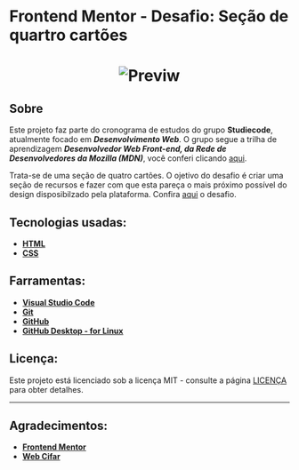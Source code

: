 # Frontend Mentor - Desafio: Seção de quartro cartões

<h1 align="center">
    <img src="imagens/desktop-previw.jpg" alt="Previw">
</h>

## Sobre

 Este projeto faz parte do cronograma de estudos do grupo **Studiecode**, atualmente focado em **_Desenvolvimento Web_**. O grupo segue a trilha de aprendizagem **_Desenvolvedor Web Front-end, da Rede de Desenvolvedores da Mozilla (MDN)_**, você conferi clicando [aqui](https://developer.mozilla.org/pt-BR/docs/Aprender/Front-end_web_developer).
 
 Trata-se de uma seção de quatro cartões. O ojetivo do desafio é criar uma seção de recursos e fazer com que esta pareça o mais próximo possível do design disposibilzado pela plataforma. Confira [aqui](https://www.frontendmentor.io/challenges/four-card-feature-section-weK1eFYK) o desafio.

## Tecnologias usadas:
 * **[HTML](https://developer.mozilla.org/pt-BR/docs/Web/HTML)**
 * **[CSS](https://developer.mozilla.org/pt-BR/docs/Learn/CSS/First_steps/O_que_e_CSS)**

## Farramentas:
 * **[Visual Studio Code](https://code.visualstudio.com/)**
 * **[Git](https://git-scm.com/)**
 * **[GitHub](https://github.com/)**
 * **[GitHub Desktop - for Linux](https://desktop.github.com/)**
 
## Licença:
Este projeto está licenciado sob a licença MIT - consulte a página [LICENÇA](https://opensource.org/licenses/MIT) para obter detalhes.
***
## Agradecimentos:
* **[Frontend Mentor](https://www.frontendmentor.io/)**
* **[Web Cifar](https://www.webcifar.com/)**
